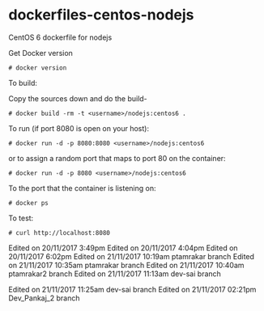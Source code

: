 dockerfiles-centos-nodejs
=========================

CentOS 6 dockerfile for nodejs


Get Docker version

    # docker version

To build:

Copy the sources down and do the build-

    # docker build -rm -t <username>/nodejs:centos6 .

To run (if port 8080 is open on your host):

    # docker run -d -p 8080:8080 <username>/nodejs:centos6

or to assign a random port that maps to port 80 on the container:

    # docker run -d -p 8080 <username>/nodejs:centos6

To the port that the container is listening on:

    # docker ps

To test:

    # curl http://localhost:8080

Edited on 20/11/2017 3:49pm
Edited on 20/11/2017 4:04pm
Edited on 20/11/2017 6:02pm
Edited on 21/11/2017 10:19am ptamrakar branch
Edited on 21/11/2017 10:35am ptamrakar branch
Edited on 21/11/2017 10:40am ptamrakar2 branch
Edited on 21/11/2017 11:13am dev-sai branch

Edited on 21/11/2017 11:25am dev-sai branch
Edited on 21/11/2017 02:21pm Dev_Pankaj_2 branch
